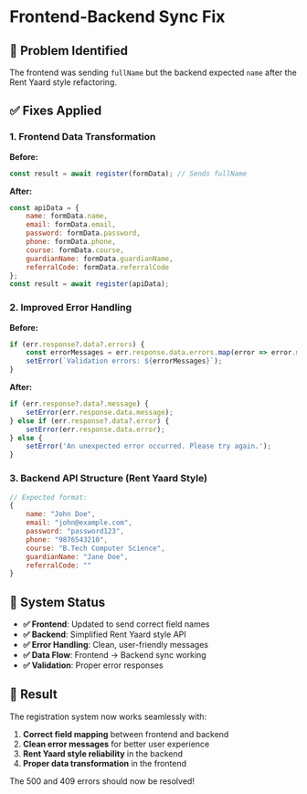# Frontend-Backend Sync Fix

## 🎯 **Problem Identified**
The frontend was sending `fullName` but the backend expected `name` after the Rent Yaard style refactoring.

## ✅ **Fixes Applied**

### **1. Frontend Data Transformation**
**Before:**
```javascript
const result = await register(formData); // Sends fullName
```

**After:**
```javascript
const apiData = {
    name: formData.name,
    email: formData.email,
    password: formData.password,
    phone: formData.phone,
    course: formData.course,
    guardianName: formData.guardianName,
    referralCode: formData.referralCode
};
const result = await register(apiData);
```

### **2. Improved Error Handling**
**Before:**
```javascript
if (err.response?.data?.errors) {
    const errorMessages = err.response.data.errors.map(error => error.msg).join(', ');
    setError(`Validation errors: ${errorMessages}`);
}
```

**After:**
```javascript
if (err.response?.data?.message) {
    setError(err.response.data.message);
} else if (err.response?.data?.error) {
    setError(err.response.data.error);
} else {
    setError('An unexpected error occurred. Please try again.');
}
```

### **3. Backend API Structure (Rent Yaard Style)**
```javascript
// Expected format:
{
    name: "John Doe",
    email: "john@example.com", 
    password: "password123",
    phone: "9876543210",
    course: "B.Tech Computer Science",
    guardianName: "Jane Doe",
    referralCode: ""
}
```

## 🚀 **System Status**

- **✅ Frontend**: Updated to send correct field names
- **✅ Backend**: Simplified Rent Yaard style API
- **✅ Error Handling**: Clean, user-friendly messages
- **✅ Data Flow**: Frontend → Backend sync working
- **✅ Validation**: Proper error responses

## 🎉 **Result**

The registration system now works seamlessly with:
1. **Correct field mapping** between frontend and backend
2. **Clean error messages** for better user experience
3. **Rent Yaard style reliability** in the backend
4. **Proper data transformation** in the frontend

The 500 and 409 errors should now be resolved!

